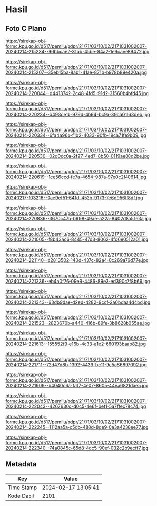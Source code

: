 # Hasil

## Foto C Plano

https://sirekap-obj-formc.kpu.go.id/d517/pemilu/pdpr/21/71/03/10/02/2171031002007-20240214-215234--96bbcae2-31bb-45be-84a2-1e9caee89472.jpg

https://sirekap-obj-formc.kpu.go.id/d517/pemilu/pdpr/21/71/03/10/02/2171031002007-20240214-215207--35eb15ba-8ab1-41ae-871b-b978b89e420a.jpg

https://sirekap-obj-formc.kpu.go.id/d517/pemilu/pdpr/21/71/03/10/02/2171031002007-20240214-220044--d4413742-2c48-4fd5-91d2-31560b4bfd45.jpg

https://sirekap-obj-formc.kpu.go.id/d517/pemilu/pdpr/21/71/03/10/02/2171031002007-20240214-220234--b493ce1b-979d-4b94-bc9a-39ca01163deb.jpg

https://sirekap-obj-formc.kpu.go.id/d517/pemilu/pdpr/21/71/03/10/02/2171031002007-20240214-220334--6fa4a96b-f1b2-4033-90fb-19ca71fe9b09.jpg

https://sirekap-obj-formc.kpu.go.id/d517/pemilu/pdpr/21/71/03/10/02/2171031002007-20240214-220530--02d0dc0a-2f27-4ed7-8b50-0119ae08d2be.jpg

https://sirekap-obj-formc.kpu.go.id/d517/pemilu/pdpr/21/71/03/10/02/2171031002007-20240214-220619--1ce56ccd-fe7a-4654-987a-97e0c2f40614.jpg

https://sirekap-obj-formc.kpu.go.id/d517/pemilu/pdpr/21/71/03/10/02/2171031002007-20240217-103216--0ae9ef51-641d-452b-9173-7e6d956ff8df.jpg

https://sirekap-obj-formc.kpu.go.id/d517/pemilu/pdpr/21/71/03/10/02/2171031002007-20240214-220836--3670c47b-b998-49ae-a22a-8402d8a51e3a.jpg

https://sirekap-obj-formc.kpu.go.id/d517/pemilu/pdpr/21/71/03/10/02/2171031002007-20240214-221005--f8b43ac6-8445-47d3-8062-4fd6e0512a01.jpg

https://sirekap-obj-formc.kpu.go.id/d517/pemilu/pdpr/21/71/03/10/02/2171031002007-20240214-221140--d2813502-140d-437c-82a4-0c269a76d77e.jpg

https://sirekap-obj-formc.kpu.go.id/d517/pemilu/pdpr/21/71/03/10/02/2171031002007-20240214-221236--eb4a0f76-09e9-4486-89e3-ed390c7f8b69.jpg

https://sirekap-obj-formc.kpu.go.id/d517/pemilu/pdpr/21/71/03/10/02/2171031002007-20240214-221343--63db9dae-d2ed-4282-9ccf-2a0bdaa4d4bd.jpg

https://sirekap-obj-formc.kpu.go.id/d517/pemilu/pdpr/21/71/03/10/02/2171031002007-20240214-221523--2823670b-a440-416b-89fe-3b8628b055ae.jpg

https://sirekap-obj-formc.kpu.go.id/d517/pemilu/pdpr/21/71/03/10/02/2171031002007-20240214-221613--155552f9-e16b-4c33-a1e2-660193baab82.jpg

https://sirekap-obj-formc.kpu.go.id/d517/pemilu/pdpr/21/71/03/10/02/2171031002007-20240214-221711--72d47d8b-1392-4439-bc11-9c5a86897092.jpg

https://sirekap-obj-formc.kpu.go.id/d517/pemilu/pdpr/21/71/03/10/02/2171031002007-20240214-221909--b4040c6a-fa17-4e07-8605-44ea6821dae5.jpg

https://sirekap-obj-formc.kpu.go.id/d517/pemilu/pdpr/21/71/03/10/02/2171031002007-20240214-222043--4267630c-d0c5-4e6f-bef1-5a7ffec78c74.jpg

https://sirekap-obj-formc.kpu.go.id/d517/pemilu/pdpr/21/71/03/10/02/2171031002007-20240214-222245--1112aa5a-c5db-488d-8de9-0a3a4238ee77.jpg

https://sirekap-obj-formc.kpu.go.id/d517/pemilu/pdpr/21/71/03/10/02/2171031002007-20240214-222340--74a0845c-65d8-4dc5-90ef-032c2b9ecff7.jpg


## Metadata

| Key        | Value               |
| ---------- | ------------------- |
| Time Stamp | 2024-02-17 13:05:41 |
| Kode Dapil | 2101                |



